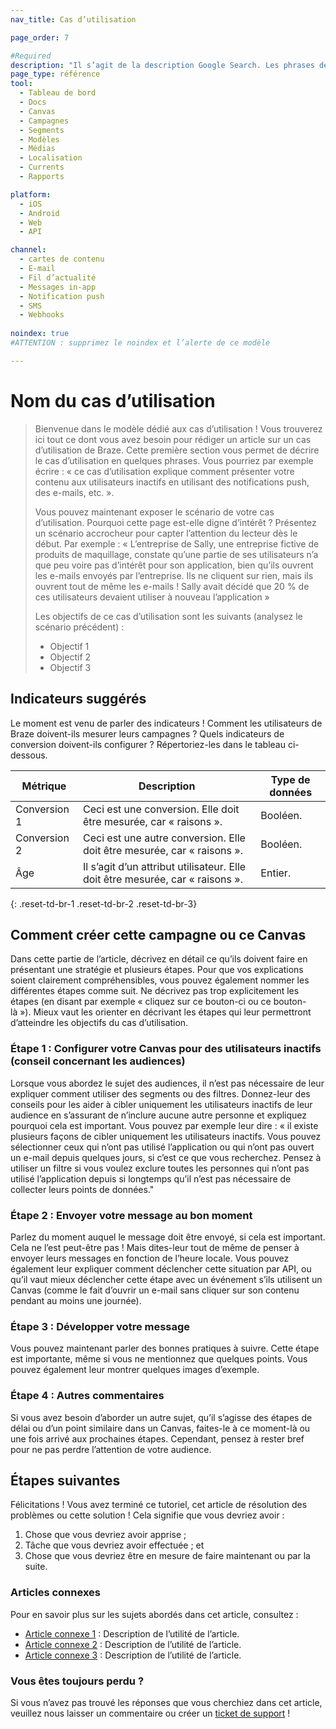 ```yaml
---
nav_title: Cas d’utilisation

page_order: 7

#Required
description: "Il s’agit de la description Google Search. Les phrases de plus de 160 caractères seront tronquées… soyez concis !"
page_type: référence
tool:
  - Tableau de bord
  - Docs
  - Canvas
  - Campagnes
  - Segments
  - Modèles
  - Médias
  - Localisation
  - Currents
  - Rapports

platform:
  - iOS
  - Android
  - Web
  - API

channel:
  - cartes de contenu
  - E-mail
  - Fil d’actualité
  - Messages in-app
  - Notification push
  - SMS
  - Webhooks
  
noindex: true
#ATTENTION : supprimez le noindex et l’alerte de ce modèle

---
```


# Nom du cas d’utilisation

> Bienvenue dans le modèle dédié aux cas d’utilisation ! Vous trouverez ici tout ce dont vous avez besoin pour rédiger un article sur un cas d’utilisation de Braze. Cette première section vous permet de décrire le cas d’utilisation en quelques phrases. Vous pourriez par exemple écrire : « ce cas d’utilisation explique comment présenter votre contenu aux utilisateurs inactifs en utilisant des notifications push, des e-mails, etc. ».
>
> Vous pouvez maintenant exposer le scénario de votre cas d’utilisation. Pourquoi cette page est-elle digne d’intérêt ? Présentez un scénario accrocheur pour capter l’attention du lecteur dès le début. Par exemple : « L’entreprise de Sally, une entreprise fictive de produits de maquillage, constate qu’une partie de ses utilisateurs n’a que peu voire pas d’intérêt pour son application, bien qu’ils ouvrent les e-mails envoyés par l’entreprise. Ils ne cliquent sur rien, mais ils ouvrent tout de même les e-mails ! Sally avait décidé que 20 % de ces utilisateurs devaient utiliser à nouveau l’application »
>
> Les objectifs de ce cas d’utilisation sont les suivants (analysez le scénario précédent) :
> - Objectif 1
> - Objectif 2
> - Objectif 3

## Indicateurs suggérés

Le moment est venu de parler des indicateurs ! Comment les utilisateurs de Braze doivent-ils mesurer leurs campagnes ? Quels indicateurs de conversion doivent-ils configurer ? Répertoriez-les dans le tableau ci-dessous.

| Métrique | Description | Type de données |
| ------ | ----------- | --------- |
| Conversion 1 | Ceci est une conversion. Elle doit être mesurée, car « raisons ». | Booléen. |
| Conversion 2 | Ceci est une autre conversion. Elle doit être mesurée, car « raisons ». | Booléen. |
| Âge | Il s’agit d’un attribut utilisateur. Elle doit être mesurée, car « raisons ». | Entier. |
{: .reset-td-br-1 .reset-td-br-2 .reset-td-br-3}

## Comment créer cette campagne ou ce Canvas

Dans cette partie de l’article, décrivez en détail ce qu’ils doivent faire en présentant une stratégie et plusieurs étapes. Pour que vos explications soient clairement compréhensibles, vous pouvez également nommer les différentes étapes comme suit. Ne décrivez pas trop explicitement les étapes (en disant par exemple « cliquez sur ce bouton-ci ou ce bouton-là »). Mieux vaut les orienter en décrivant les étapes qui leur permettront d’atteindre les objectifs du cas d’utilisation.

### Étape 1 : Configurer votre Canvas pour des utilisateurs inactifs (conseil concernant les audiences)

Lorsque vous abordez le sujet des audiences, il n’est pas nécessaire de leur expliquer comment utiliser des segments ou des filtres. Donnez-leur des conseils pour les aider à cibler uniquement les utilisateurs inactifs de leur audience en s’assurant de n’inclure aucune autre personne et expliquez pourquoi cela est important. Vous pouvez par exemple leur dire : « il existe plusieurs façons de cibler uniquement les utilisateurs inactifs. Vous pouvez sélectionner ceux qui n’ont pas utilisé l’application ou qui n’ont pas ouvert un e-mail depuis quelques jours, si c’est ce que vous recherchez. Pensez à utiliser un filtre si vous voulez exclure toutes les personnes qui n’ont pas utilisé l’application depuis si longtemps qu’il n’est pas nécessaire de collecter leurs points de données."

### Étape 2 : Envoyer votre message au bon moment

Parlez du moment auquel le message doit être envoyé, si cela est important. Cela ne l’est peut-être pas ! Mais dites-leur tout de même de penser à envoyer leurs messages en fonction de l’heure locale. Vous pouvez également leur expliquer comment déclencher cette situation par API, ou qu’il vaut mieux déclencher cette étape avec un événement s’ils utilisent un Canvas (comme le fait d’ouvrir un e-mail sans cliquer sur son contenu pendant au moins une journée).

### Étape 3 : Développer votre message

Vous pouvez maintenant parler des bonnes pratiques à suivre. Cette étape est importante, même si vous ne mentionnez que quelques points. Vous pouvez également leur montrer quelques images d’exemple.

### Étape 4 : Autres commentaires

Si vous avez besoin d’aborder un autre sujet, qu’il s’agisse des étapes de délai ou d’un point similaire dans un Canvas, faites-le à ce moment-là ou une fois arrivé aux prochaines étapes. Cependant, pensez à rester bref pour ne pas perdre l’attention de votre audience.


## Étapes suivantes

Félicitations ! Vous avez terminé ce tutoriel, cet article de résolution des problèmes ou cette solution ! Cela signifie que vous devriez avoir :
1. Chose que vous devriez avoir apprise ;
2. Tâche que vous devriez avoir effectuée ; et
3. Chose que vous devriez être en mesure de faire maintenant ou par la suite.

### Articles connexes

Pour en savoir plus sur les sujets abordés dans cet article, consultez :
- [Article connexe 1](#solution-1) : Description de l’utilité de l’article.
- [Article connexe 2](#solution-2) : Description de l’utilité de l’article.
- [Article connexe 3](#solution-3) : Description de l’utilité de l’article.

### Vous êtes toujours perdu ?

Si vous n’avez pas trouvé les réponses que vous cherchiez dans cet article, veuillez nous laisser un commentaire ou créer un [ticket de support][support] !

[support]: {{site.baseurl}}/braze_support/
